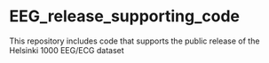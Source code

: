 # EEG_release_supporting_code
This repository includes code that supports the public release of the Helsinki 1000 EEG/ECG dataset
